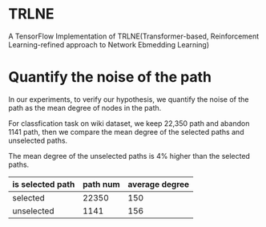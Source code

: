# TRLNE

A TensorFlow Implementation of TRLNE(Transformer-based, Reinforcement Learning-refined approach to Network Ebmedding Learning)


# Quantify the noise of the path
In our experiments, to verify our hypothesis, we quantify the noise of the path as the mean degree of nodes in the path.

For classfication task on wiki dataset, we keep 22,350 path and abandon 1141 path, then we compare the mean degree of the selected paths and unselected paths.

The mean degree of the unselected paths is 4% higher than the selected paths.

|is selected path |  path num | average degree
---|---|---|
|selected | 22350 | 150
|unselected | 1141 | 156
